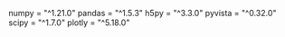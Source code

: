 numpy = "^1.21.0"
pandas = "^1.5.3"
h5py = "^3.3.0"
pyvista = "^0.32.0"
scipy = "^1.7.0"
plotly = "^5.18.0"